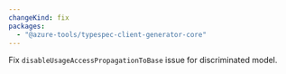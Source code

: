 ```yaml
---
changeKind: fix
packages:
  - "@azure-tools/typespec-client-generator-core"
---
```


Fix `disableUsageAccessPropagationToBase` issue for discriminated model.